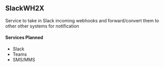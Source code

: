 ## SlackWH2X

Service to take in Slack incoming webhooks and forward/convert them to other other systems for notification

#### Services Planned
 * Slack
 * Teams
 * SMS/MMS
